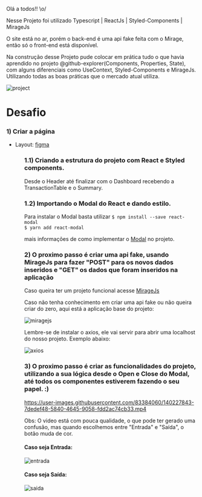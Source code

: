  Olá a todos!! \o/ 
 
Nesse Projeto foi utilizado Typescript | ReactJs | Styled-Components | MirageJs
<p>O site está no ar, porém o back-end é uma api fake feita com o Mirage, então só o front-end está disponível. </p>

<p>Na construção desse Projeto pude colocar em prática tudo o que havia aprendido no projeto @github-explorer(Components, Properties, State), com alguns diferenciais como UseContext, Styled-Components e MirageJs. Utilizando todas as boas práticas que o mercado atual utiliza.</p>

![project](https://user-images.githubusercontent.com/83384060/140013603-26944d31-4e12-4e75-a0dc-49df1c554d6d.jpeg)

<h1>Desafio</h1>

<h3>1) Criar a página</h3>
<ul>
 <li>Layout: <a href="https://www.figma.com/file/0xmu9mj2TJYoIOubBFWsk5/dtmoney-Ignite-(Copy)?node-id=0%3A1"> figma </a></li>
<ul>
 
 <h3>1.1) Criando a estrutura do projeto com React e Styled components.</h3>
 <p> Desde o Header até finalizar com o Dashboard recebendo a TransactionTable e o Summary. </p>
  
 <h3>1.2) Importando o Modal do React e dando estilo. </h3>
 <p> Para instalar o Modal basta utilizar <code>$ npm install --save react-modal
$ yarn add react-modal
</code> </p>
 <p> mais informações de como implementar o <a href="https://github.com/reactjs/react-modal"> Modal</a> no projeto. </p>
 
 <h3>2) O proximo passo é criar uma api fake, usando MirageJs para fazer "POST" para os novos dados inseridos e "GET" os dados que foram inseridos na aplicação  </h3>
 
 <p> Caso queira ter um projeto funcional acesse <a href="https://miragejs.com/">MirageJs</a> </p>
 <p>Caso não tenha conhecimento em criar uma api fake ou não queira criar do zero, aqui está a aplicação base do projeto: </p>
 
 ![miragejs](https://user-images.githubusercontent.com/83384060/140200445-f6de849a-8682-4c4c-bf3c-042a50fa7555.jpeg)
 

<p>Lembre-se de instalar o axios, ele vai servir para abrir uma localhost do nosso projeto. Exemplo abaixo: </p>


 ![axios](https://user-images.githubusercontent.com/83384060/140223673-f020a0e3-983e-43ba-a95b-f711c8b3c67a.jpeg)
 
 <h3>3) O proximo passo é criar as funcionalidades do projeto, utilizando a sua lógica desde o Open e Close do Modal, até todos os componentes estiverem fazendo o seu papel. :)</h3>
 
 https://user-images.githubusercontent.com/83384060/140227843-7dedef48-5840-4645-9058-fdd2ac74cb33.mp4
 
 Obs: O video está com pouca qualidade, o que pode ter gerado uma confusão, mas quando escolhemos entre "Entrada" e "Saída", o botão muda de cor.
 
 <h4>Caso seja Entrada: </h4>
 
 ![entrada](https://user-images.githubusercontent.com/83384060/140233454-e90aac5f-fe19-4d68-8993-0c43ac6da43a.jpeg)
 
 <h4>Caso seja Saída: </h4>
 
 ![saida](https://user-images.githubusercontent.com/83384060/140233400-beebb951-5e0b-4942-8410-c3e1f1b494a1.jpeg)
 
 
 
 
 
 
 











